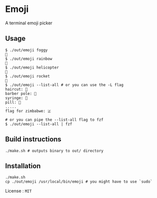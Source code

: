# Emoji

A terminal emoji picker

## Usage

```shell
$ ./out/emoji foggy
🌁
$ ./out/emoji rainbow
🌈
$ ./out/emoji helicopter
🚁
$ ./out/emoji rocket
🚀
$ ./out/emoji --list-all # or you can use the -L flag
haircut: 💇
barber pole: 💈
syringe: 💉
pill: 💊
.....
flag for zimbabwe: 🇿

# or you can pipe the --list-all flag to fzf
$ ./out/emoji --list-all | fzf
```

## Build instructions

```shell
./make.sh # outputs binary to out/ directory
```

## Installation

```shell
./make.sh
cp ./out/emoji /usr/local/bin/emoji # you might have to use `sudo`
```

License : `MIT`
